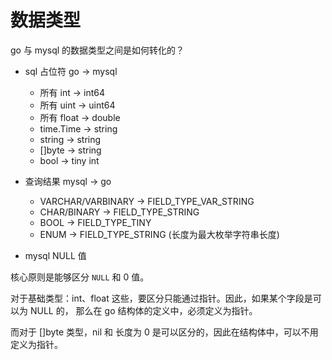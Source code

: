 # 数据类型

go 与 mysql 的数据类型之间是如何转化的？

- sql 占位符 go -> mysql

    - 所有 int -> int64
    - 所有 uint -> uint64
    - 所有 float -> double
    - time.Time -> string
    - string -> string
    - []byte -> string
    - bool -> tiny int
  
- 查询结果 mysql -> go

    - VARCHAR/VARBINARY -> FIELD_TYPE_VAR_STRING
    - CHAR/BINARY -> FIELD_TYPE_STRING
    - BOOL -> FIELD_TYPE_TINY
    - ENUM -> FIELD_TYPE_STRING (长度为最大枚举字符串长度)

- mysql NULL 值

核心原则是能够区分 `NULL` 和 0 值。

对于基础类型：int、float 这些，要区分只能通过指针。因此，如果某个字段是可以为 NULL 的， 那么在 go 结构体的定义中，必须定义为指针。

而对于 []byte 类型，nil 和 长度为 0 是可以区分的，因此在结构体中，可以不用定义为指针。
